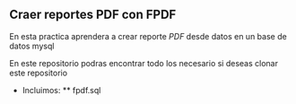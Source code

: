 ## Craer reportes PDF con FPDF

En esta practica aprendera a crear reporte *PDF* desde datos en un base de datos mysql

En este repositorio podras encontrar todo los necesario si deseas clonar este repositorio


* Incluimos:
** fpdf.sql

